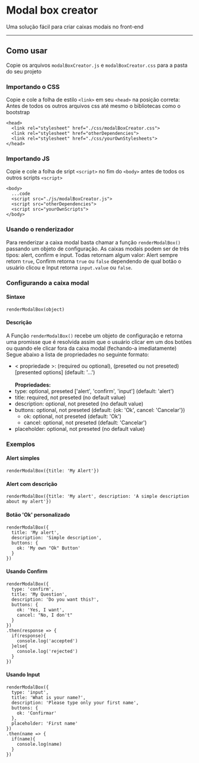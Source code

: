 # Modal box creator
 Uma solução fácil para criar caixas modais no front-end
 
___
 
## Como usar
 Copie os arquivos `modalBoxCreator.js` e `modalBoxCreator.css` para a pasta do seu projeto

### Importando o CSS
 Copie e cole a folha de estilo `<link>` em seu `<head>` na posição correta: Antes de todos os outros arquivos css até mesmo o bibliotecas como o bootstrap
 ```
 <head>
   <link rel="stylesheet" href="./css/modalBoxCreator.css">
   <link rel="stylesheet" href="otherDependencies">   
   <link rel="stylesheet" href="./css/yourOwnStylesheets">
 </head>
 ```
 
 ### Importando JS
  Copie e cole a folha de sript `<script>` no fim do `<body>` antes de todos os outros scripts `<script>`
 ```
 <body>
   ...code
   <script src="./js/modalBoxCreator.js">
   <script src="otherDependencies">
   <script src="yourOwnScripts">
 </body>
 ```
 
 ### Usando o renderizador
  Para renderizar a caixa modal basta chamar a função `renderModalBox()` passando um objeto de configuração. As caixas modais podem ser de três tipos: alert, confirm e input. Todas retornam algum valor: Alert sempre retorn `true`, Confirm retorna `true` ou `false` dependendo de qual botão o usuário clicou e Input retorna `input.value` ou `false`.
<br>
### Configurando a caixa modal
#### Sintaxe 
 `renderModalBox(object)`
#### Descrição
 A Função `renderModalBox()` recebe um objeto de configuração e retorna uma promisse que é resolvida assim que o usuário clicar em um dos botões ou quando ele clicar fora da caixa modal (fechando-a imediatamente)
 Segue abaixo a lista de propriedades no seguinte formato:
  * < propriedade >: (required ou optional), (preseted ou not preseted) [presented options] (default: '...')
 <br><br>
 **Propriedades:**
  * type: optional, preseted ['alert', 'confirm', 'input'] (default: 'alert')
  * title: required, not preseted (no default value)
  * description: optional, not preseted (no default value)
  * buttons: optional, not preseted (default: {ok: 'Ok', cancel: 'Cancelar'})
    * ok: optional, not preseted (default: 'Ok')
    * cancel: optional, not preseted (default: 'Cancelar')
  * placeholder: optional, not preseted (no default value)
  
### Exemplos
#### Alert simples
```
renderModalBox({title: 'My Alert'})
```
#### Alert com descrição
```
renderModalBox({title: 'My alert', description: 'A simple description about my alert'})
```
#### Botão 'Ok' personalizado
```
renderModalBox({
  title: 'My alert',
  description: 'Simple description',
  buttons: {
    ok: 'My own "Ok" Button'
  }
})
```
#### Usando Confirm
```
renderModalBox({
  type: 'confirm',
  title: 'My Question',
  description: 'Do you want this?',
  buttons: {
    ok: 'Yes, I want',
    cancel: "No, I don't"
  }
})
.then(response => {
  if(response){
    console.log('accepted')
  }else{
    console.log('rejected')
  }
})
```

#### Usando Input
```
renderModalBox({
  type: 'input',
  title: 'What is your name?',
  description: 'Please type only your first name',
  buttons: {
    ok: 'Confirmar'
  },
  placeholder: 'First name'
})
.then(name => {
  if(name){
    console.log(name)
  }
})
```
